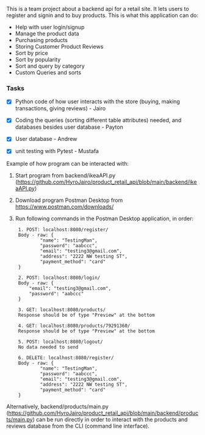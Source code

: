 This is a team project about a backend api for a retail site. It lets users to register and signin and to buy products.
This is what this application can do:
* Help with user login/signup
* Manage the product data
* Purchasing products
* Storing Customer Product Reviews
* Sort by price
* Sort by popularity
* Sort and query by category
* Custom Queries and sorts




### Tasks
- [x] Python code of how user interacts with the store (buying, making transactions, giving reviews) - Jairo
- [x] Coding the queries (sorting different table attributes) needed, and databases besides user database - Payton
- [X] User database - Andrew
- [x] unit testing with Pytest - Mustafa




Example of how program can be interacted with:

1. Start program from backend/ikeaAPI.py (https://github.com/HyroJairo/product_retail_api/blob/main/backend/ikeaAPI.py)
2. Download program Postman Desktop from https://www.postman.com/downloads/
3. Run following commands in the Postman Desktop application, in order:
        
        1. POST: localhost:8080/register/
        Body - raw: {
                "name": "TestingMan",
                "password": "aabccc",
                "email": "testing3@gmail.com",
                "address": "2222 NW testing ST",
                "payment_method": "card"
        }

        2. POST: localhost:8080/login/
        Body - raw: {
            "email": "testing3@gmail.com",
            "password": "aabccc"
        }

        3. GET: localhost:8080/products/
        Response should be of type "Preview" at the bottom

        4. GET: localhost:8080/products/79291360/
        Response should be of type "Preview" at the bottom

        5. POST: localhost:8080/logout/
        No data needed to send

        6. DELETE: localhost:8080/register/
        Body - raw: {
                "name": "TestingMan",
                "password": "aabccc",
                "email": "testing3@gmail.com",
                "address": "2222 NW testing ST",
                "payment_method": "card"
        }

Alternatively, backend/products/main.py (https://github.com/HyroJairo/product_retail_api/blob/main/backend/products/main.py) can be run directly in order to interact with the products and reviews database from the CLI (command line interface).
